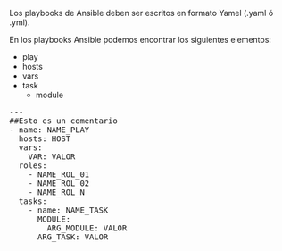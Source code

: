 Los playbooks de Ansible deben ser escritos en formato Yamel (.yaml ó .yml). 

En los playbooks Ansible podemos encontrar los siguientes elementos:
* play
* hosts
* vars
* task
  * module

<pre class="file" data-filename="playbook.yml" data-target="replace">
---
##Esto es un comentario
- name: NAME_PLAY
  hosts: HOST
  vars:
    VAR: VALOR
  roles:
    - NAME_ROL_01
    - NAME_ROL_02
    - NAME_ROL_N
  tasks:
    - name: NAME_TASK
      MODULE:
        ARG_MODULE: VALOR
      ARG_TASK: VALOR

</pre>

